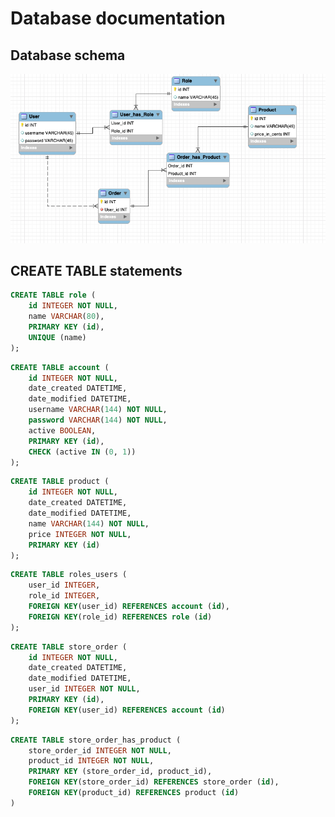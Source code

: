 # Database documentation

## Database schema

![A database schema that contains tables for User, Product, Order and Role](Online-store-database-schema.png)

## CREATE TABLE statements


```sql
CREATE TABLE role (
	id INTEGER NOT NULL,
	name VARCHAR(80),
	PRIMARY KEY (id), 
	UNIQUE (name)
);
```

```sql
CREATE TABLE account (
	id INTEGER NOT NULL, 
	date_created DATETIME, 
	date_modified DATETIME, 
	username VARCHAR(144) NOT NULL, 
	password VARCHAR(144) NOT NULL, 
	active BOOLEAN, 
	PRIMARY KEY (id), 
	CHECK (active IN (0, 1))
);
```

```sql
CREATE TABLE product (
	id INTEGER NOT NULL, 
	date_created DATETIME, 
	date_modified DATETIME, 
	name VARCHAR(144) NOT NULL, 
	price INTEGER NOT NULL, 
	PRIMARY KEY (id)
);
```
```sql
CREATE TABLE roles_users (
	user_id INTEGER, 
	role_id INTEGER, 
	FOREIGN KEY(user_id) REFERENCES account (id), 
	FOREIGN KEY(role_id) REFERENCES role (id)
);
```

```sql
CREATE TABLE store_order (
	id INTEGER NOT NULL, 
	date_created DATETIME, 
	date_modified DATETIME, 
	user_id INTEGER NOT NULL, 
	PRIMARY KEY (id), 
	FOREIGN KEY(user_id) REFERENCES account (id)
);
```

```sql
CREATE TABLE store_order_has_product (
	store_order_id INTEGER NOT NULL, 
	product_id INTEGER NOT NULL, 
	PRIMARY KEY (store_order_id, product_id), 
	FOREIGN KEY(store_order_id) REFERENCES store_order (id), 
	FOREIGN KEY(product_id) REFERENCES product (id)
)
```